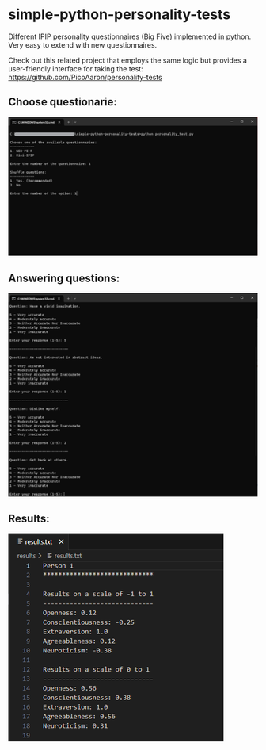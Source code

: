 # simple-python-personality-tests
Different IPIP personality questionnaires (Big Five) implemented in python. Very easy to extend with new questionnaires.

Check out this related project that employs the same logic but provides a user-friendly interface for taking the test: https://github.com/PicoAaron/personality-tests


## Choose questionarie:
![choosing_questionnarie](images/choose_questionnarie.png)

## Answering questions:
![questions](images/questions.png)

## Results:
![results](images/results.png)

